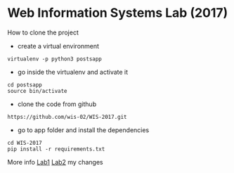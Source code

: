 # Web Information Systems Lab (2017)

How to clone the project

* create a virtual environment
```shell
virtualenv -p python3 postsapp
```
* go inside the virtualenv and activate it
```shell
cd postsapp
source bin/activate
```
* clone the code from github
```shell
https://github.com/wis-02/WIS-2017.git
```
* go to app folder and install the dependencies
```shell
cd WIS-2017
pip install -r requirements.txt
```


More info [Lab1](https://docs.google.com/document/d/1HdpPkUIiysOgwu82ym11vZZfegPlOC6suyPGcO39_tQ/pub) [Lab2](https://docs.google.com/document/d/1PFWqw4v3NjBFtHVV5rTjZ-qPbiSH_cQc25KV3UEP5XA/pub)
my changes
